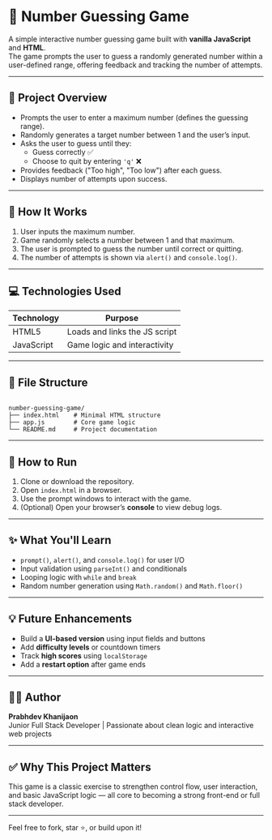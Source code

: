 # 🎯 Number Guessing Game

A simple interactive number guessing game built with **vanilla JavaScript** and **HTML**.  
The game prompts the user to guess a randomly generated number within a user-defined range, offering feedback and tracking the number of attempts.

---

## 🧠 Project Overview

- Prompts the user to enter a maximum number (defines the guessing range).
- Randomly generates a target number between 1 and the user’s input.
- Asks the user to guess until they:
  - Guess correctly ✅
  - Choose to quit by entering `'q'` ❌
- Provides feedback ("Too high", "Too low") after each guess.
- Displays number of attempts upon success.

---

## 🔧 How It Works

1. User inputs the maximum number.
2. Game randomly selects a number between 1 and that maximum.
3. The user is prompted to guess the number until correct or quitting.
4. The number of attempts is shown via `alert()` and `console.log()`.

---

## 💻 Technologies Used

| Technology | Purpose                       |
|------------|-------------------------------|
| HTML5      | Loads and links the JS script |
| JavaScript | Game logic and interactivity  |

---

## 📁 File Structure

```

number-guessing-game/
├── index.html    # Minimal HTML structure
├── app.js        # Core game logic
└── README.md     # Project documentation

```

---

## 🚀 How to Run

1. Clone or download the repository.
2. Open `index.html` in a browser.
3. Use the prompt windows to interact with the game.
4. (Optional) Open your browser’s **console** to view debug logs.

---

## ✨ What You'll Learn

- `prompt()`, `alert()`, and `console.log()` for user I/O  
- Input validation using `parseInt()` and conditionals  
- Looping logic with `while` and `break`  
- Random number generation using `Math.random()` and `Math.floor()`  

---

## 💡 Future Enhancements

- Build a **UI-based version** using input fields and buttons  
- Add **difficulty levels** or countdown timers  
- Track **high scores** using `localStorage`  
- Add a **restart option** after game ends

---

## 🙋‍♂️ Author

**Prabhdev Khanijaon**  
Junior Full Stack Developer | Passionate about clean logic and interactive web projects

---

## ✅ Why This Project Matters

This game is a classic exercise to strengthen control flow, user interaction, and basic JavaScript logic — all core to becoming a strong front-end or full stack developer.

---

Feel free to fork, star ⭐, or build upon it!

